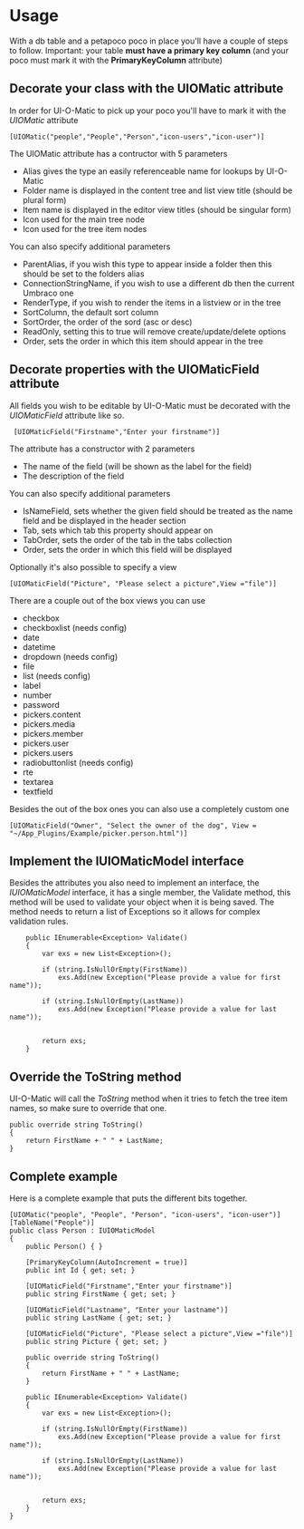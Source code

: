 # Usage #

With a db table and a petapoco poco in place you'll have a couple of steps to follow. Important: your table **must have a primary key column** (and your poco must mark it with the **PrimaryKeyColumn** attribute)


## Decorate your class with the UIOMatic attribute ##

In order for UI-O-Matic to pick up your poco you'll have to mark it with the *UIOMatic* attribute

	[UIOMatic("people","People","Person","icon-users","icon-user")]

The UIOMatic attribute has a contructor with 5 parameters
	
- Alias gives the type an easily referenceable name for lookups by UI-O-Matic
- Folder name is displayed in the content tree and list view title (should be plural form)
- Item name is displayed in the editor view titles (should be singular form)
- Icon used for the main tree node
- Icon used for the tree item nodes

You can also specify additional parameters

- ParentAlias, if you wish this type to appear inside a folder then this should be set to the folders alias
- ConnectionStringName, if you wish to use a different db then the current Umbraco one
- RenderType, if you wish to render the items in a listview or in the tree
- SortColumn, the default sort column
- SortOrder, the order of the sord (asc or desc) 
- ReadOnly, setting this to true will remove create/update/delete options
- Order, sets the order in which this item should appear in the tree

## Decorate properties with the UIOMaticField attribute ##

All fields you wish to be editable by UI-O-Matic must be decorated with the *UIOMaticField* attribute like so.

	 [UIOMaticField("Firstname","Enter your firstname")]

The attribute has a constructor with 2 parameters

- The name of the field (will be shown as the label for the field)
- The description of the field

You can also specify additional parameters

- IsNameField, sets whether the given field should be treated as the name field and be displayed in the header section
- Tab, sets which tab this property should appear on
- TabOrder, sets the order of the tab in the tabs collection
- Order, sets the order in which this field will be displayed

Optionally it's also possible to specify a view

	[UIOMaticField("Picture", "Please select a picture",View ="file")]

There are a couple out of the box views you can use

- checkbox
- checkboxlist (needs config)
- date
- datetime
- dropdown (needs config)
- file
- list (needs config)
- label
- number
- password
- pickers.content
- pickers.media
- pickers.member
- pickers.user
- pickers.users
- radiobuttonlist (needs config)
- rte
- textarea
- textfield

Besides the out of the box ones you can also use a completely custom one 

 	[UIOMaticField("Owner", "Select the owner of the dog", View = "~/App_Plugins/Example/picker.person.html")]

## Implement the IUIOMaticModel interface ##

Besides the attributes you also need to implement an interface, the *IUIOMaticModel* interface, it has a single member, the Validate method, this method will be used to validate your object when it is being saved. The method needs to return a list of Exceptions so it allows for complex validation rules.

        public IEnumerable<Exception> Validate()
        {
            var exs = new List<Exception>();

            if (string.IsNullOrEmpty(FirstName))
                exs.Add(new Exception("Please provide a value for first name"));

            if (string.IsNullOrEmpty(LastName))
                exs.Add(new Exception("Please provide a value for last name"));


            return exs;
        }

## Override the ToString method ##

UI-O-Matic will call the *ToString* method when it tries to fetch the tree item names, so make sure to override that one.

    public override string ToString()
    {
        return FirstName + " " + LastName;
    }

## Complete example ##
Here is a complete example that puts the different bits together.

    [UIOMatic("people", "People", "Person", "icon-users", "icon-user")]
    [TableName("People")]
    public class Person : IUIOMaticModel
    {
        public Person() { }

        [PrimaryKeyColumn(AutoIncrement = true)]
        public int Id { get; set; }

        [UIOMaticField("Firstname","Enter your firstname")]
        public string FirstName { get; set; }

        [UIOMaticField("Lastname", "Enter your lastname")]
        public string LastName { get; set; }

        [UIOMaticField("Picture", "Please select a picture",View ="file")]
        public string Picture { get; set; }

        public override string ToString()
        {
            return FirstName + " " + LastName;
        }

        public IEnumerable<Exception> Validate()
        {
            var exs = new List<Exception>();

            if (string.IsNullOrEmpty(FirstName))
                exs.Add(new Exception("Please provide a value for first name"));

            if (string.IsNullOrEmpty(LastName))
                exs.Add(new Exception("Please provide a value for last name"));


            return exs;
        }
    }



